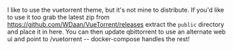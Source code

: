 I like to use the vuetorrent theme, but it's not mine to distribute. If you'd like to use it too grab the latest zip from https://github.com/WDaan/VueTorrent/releases extract the `public` directory and place it in here. You can then update qbittorrent to use an alternate web ui and point to /vuetorrent -- docker-compose handles the rest!
